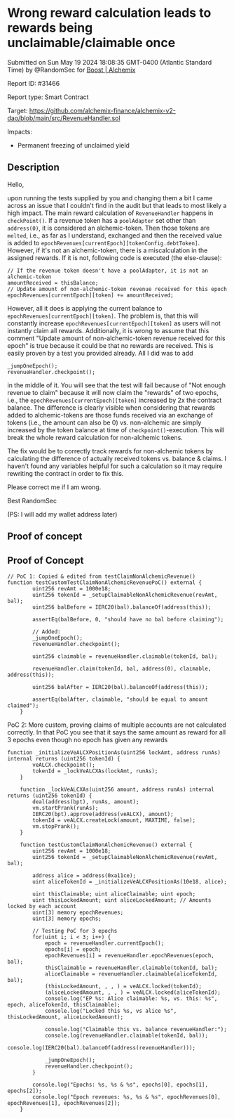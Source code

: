 
# Wrong reward calculation leads to rewards being unclaimable/claimable once

Submitted on Sun May 19 2024 18:08:35 GMT-0400 (Atlantic Standard Time) by @RandomSec for [Boost | Alchemix](https://immunefi.com/bounty/alchemix-boost/)

Report ID: #31466

Report type: Smart Contract

Target: https://github.com/alchemix-finance/alchemix-v2-dao/blob/main/src/RevenueHandler.sol

Impacts:
- Permanent freezing of unclaimed yield

## Description
Hello,

upon running the tests supplied by you and changing them a bit I came across an issue that I couldn't find in the audit but that leads to most likely a high impact. The main reward calculation of `RevenueHandler` happens in `checkPoint()`. If a revenue token has a `poolAdapter` set other than `address(0)`, it is considered an alchemic-token. Then those tokens are `melted`, i.e., as far as I understand, exchanged and then the received value is added to `epochRevenues[currentEpoch][tokenConfig.debtToken]`. However, if it's not an alchemic-token, there is a miscalculation in the assigned rewards. If it is not, following code is executed (the else-clause):
```
// If the revenue token doesn't have a poolAdapter, it is not an alchemic-token
amountReceived = thisBalance;
// Update amount of non-alchemic-token revenue received for this epoch                    
epochRevenues[currentEpoch][token] += amountReceived;
```
However, all it does is applying the current balance to `epochRevenues[currentEpoch][token]`. The problem is, that this will constantly increase `epochRevenues[currentEpoch][token]` as users will not instantly claim all rewards. Additionally, it is wrong to assume that this comment "Update amount of non-alchemic-token revenue received for this epoch" is true because it could be that no rewards are received. This is easily proven by a test you provided already. All I did was to add
```
_jumpOneEpoch();
revenueHandler.checkpoint();
```
in the middle of it. You will see that the test will fail because of "Not enough revenue to claim" because it will now claim the "rewards" of two epochs, i.e., the `epochRevenues[currentEpoch][token]` increased by 2x the contract balance. The difference is clearly visible when considering that rewards added to alchemic-tokens are those funds received via an exchange of tokens (i.e., the amount can also be 0) vs. non-alchemic are simply increased by the token balance at time of `checkpoint()`-execution. This will break the whole reward calculation for non-alchemic tokens.

The fix would be to correctly track rewards for non-alchemic tokens by calculating the difference of actually received tokens vs. balance & claims. I haven't found any variables helpful for such a calculation so it may require rewriting the contract in order to fix this.

Please correct me if I am wrong.

Best
RandomSec

(PS: I will add my wallet address later)
        
## Proof of concept
## Proof of Concept
```
// PoC 1: Copied & edited from testClaimNonAlchemicRevenue()
function testCustomTestClaimNonAlchemicRevenuePoC() external {
        uint256 revAmt = 1000e18;
        uint256 tokenId = _setupClaimableNonAlchemicRevenue(revAmt, bal);
        uint256 balBefore = IERC20(bal).balanceOf(address(this));

        assertEq(balBefore, 0, "should have no bal before claiming");
    
        // Added:
        _jumpOneEpoch();
        revenueHandler.checkpoint();

        uint256 claimable = revenueHandler.claimable(tokenId, bal);

        revenueHandler.claim(tokenId, bal, address(0), claimable, address(this));

        uint256 balAfter = IERC20(bal).balanceOf(address(this));

        assertEq(balAfter, claimable, "should be equal to amount claimed");
    }
```

PoC 2: More custom, proving claims of multiple accounts are not calculated correctly.
In that PoC you see that it says the same amount as reward for all 3 epochs even though no epoch has given any rewards
```
function _initializeVeALCXPositionAs(uint256 lockAmt, address runAs) internal returns (uint256 tokenId) {
        veALCX.checkpoint();
        tokenId = _lockVeALCXAs(lockAmt, runAs);
    }

    function _lockVeALCXAs(uint256 amount, address runAs) internal returns (uint256 tokenId) {
        deal(address(bpt), runAs, amount);
        vm.startPrank(runAs);
        IERC20(bpt).approve(address(veALCX), amount);
        tokenId = veALCX.createLock(amount, MAXTIME, false);
        vm.stopPrank();
    }

    function testCustomClaimNonAlchemicRevenue() external {
        uint256 revAmt = 1000e18;
        uint256 tokenId = _setupClaimableNonAlchemicRevenue(revAmt, bal);

        address alice = address(0xa11ce);
        uint aliceTokenId = _initializeVeALCXPositionAs(10e18, alice);

        uint thisClaimable; uint aliceClaimable; uint epoch;
        uint thisLockedAmount; uint aliceLockedAmount; // Amounts locked by each account
        uint[3] memory epochRevenues;
        uint[3] memory epochs;

        // Testing PoC for 3 epochs
        for(uint i; i < 3; i++) {
            epoch = revenueHandler.currentEpoch();
            epochs[i] = epoch;
            epochRevenues[i] = revenueHandler.epochRevenues(epoch, bal);
            thisClaimable = revenueHandler.claimable(tokenId, bal);
            aliceClaimable = revenueHandler.claimable(aliceTokenId, bal);
            (thisLockedAmount, , , ) = veALCX.locked(tokenId);
            (aliceLockedAmount, , , ) = veALCX.locked(aliceTokenId);
            console.log("EP %s: Alice claimable: %s, vs. this: %s", epoch, aliceTokenId, thisClaimable);
            console.log("Locked this %s, vs alice %s", thisLockedAmount, aliceLockedAmount);

            console.log("Claimable this vs. balance revenueHandler:");
            console.log(revenueHandler.claimable(tokenId, bal));
            console.log(IERC20(bal).balanceOf(address(revenueHandler)));

            _jumpOneEpoch();
            revenueHandler.checkpoint();
        }

        console.log("Epochs: %s, %s & %s", epochs[0], epochs[1], epochs[2]);
        console.log("Epoch revenues: %s, %s & %s", epochRevenues[0], epochRevenues[1], epochRevenues[2]);
    }
```